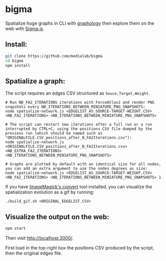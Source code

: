 # bigma

Spatialize huge graphs in CLI with [graphology](https://graphology.github.io/) then explore them on the web with [Sigma.js](https://www.sigmajs.org/).

## Install:

```bash
git clone https://github.com/medialab/bigma
cd bigma
npm install
```

## Spatialize a graph:

The script requires an edges CSV structured as `Souce,Target,Weight`.

```
# Run NB_FA2_ITERATIONS iterations with ForceAtlas2 and render PNG snapshots every NB_ITERATIONS_BETWEEN_MINIATURE_PNG_SNAPSHOTS:
node spatialize-network.js <EDGELIST_AS_SOURCE-TARGET-WEIGHT.CSV> <NB_FA2_ITERATIONS> <NB_ITERATIONS_BETWEEN_MINIATURE_PNG_SNAPSHOTS>

# The script can restart new iterations after a full run or a run interrupted by CTRL+C, using the positions CSV file dumped by the previous run (which should be named such as "ORIGINALFILE.CSV_positions_after_N_FA2Iterations.csv"):
node spatialize-network.js <ORIGINALFILE.CSV_positions_after_N_FA2Iterations.csv> <NB_EXTRA_FA2_ITERATIONS> <NB_ITERATIONS_BETWEEN_MINIATURE_PNG_SNAPSHOTS>

# Graphs are plotted by default with an identical size for all nodes, you can add an extra argument to use the nodes degrees as size:
node spatialize-network.js <EDGELIST_AS_SOURCE-TARGET-WEIGHT.CSV> <NB_FA2_ITERATIONS> <NB_ITERATIONS_BETWEEN_MINIATURE_PNG_SNAPSHOTS> 1

```

If you have [ImageMagick's convert](https://imagemagick.org/script/convert.php) tool installed, you can visualize the spatialization evolution as a gif by running:

```
./build_gif.sh <ORIGINAL_EDGELIST.CSV>
```

## Visualize the output on the web:

```bash
npm start
```

Then visit [http://localhost:3000/](http://localhost:3000/).

First load in the top-right box the positions CSV produced by the script, then the original edges file.
